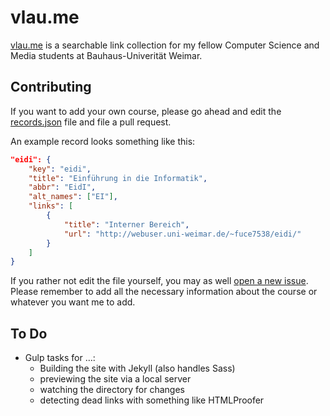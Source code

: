 # vlau.me

[vlau.me](http://vlau.me/) is a searchable link collection for my fellow Computer Science and Media students at Bauhaus-Univerität Weimar.

## Contributing

If you want to add your own course, please go ahead and edit the [records.json](https://github.com/kleinfreund/vlau.me/blob/gh-pages/_data/records.json) file and file a pull request.

An example record looks something like this:

```json
"eidi": {
    "key": "eidi",
    "title": "Einführung in die Informatik",
    "abbr": "EidI",
    "alt_names": ["EI"],
    "links": [
        {
            "title": "Interner Bereich",
            "url": "http://webuser.uni-weimar.de/~fuce7538/eidi/"
        }
    ]
}
```

If you rather not edit the file yourself, you may as well [open a new issue](https://github.com/kleinfreund/vlau.me/issues/new). Please remember to add all the necessary information about the course or whatever you want me to add.

## To Do

- Gulp tasks for …:
  - Building the site with Jekyll (also handles Sass)
  - previewing the site via a local server
  - watching the directory for changes
  - detecting dead links with something like HTMLProofer
